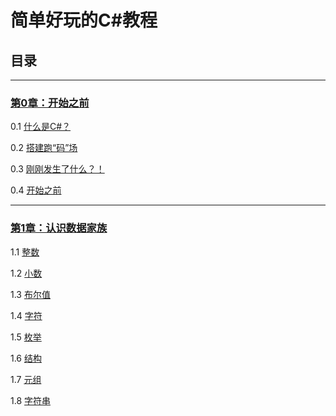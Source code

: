 # 简单好玩的C#教程

## 目录

---


### **[第0章：开始之前](/Chapter_0/Chp_0.md)**


0.1 [什么是C#？](/Chapter_0/Lesson0_1/L0_1.md)


0.2 [搭建跑“码”场](/Chapter_0/Lesson0_2/L0_2.md)


0.3 [刚刚发生了什么？！](/Chapter_0/Lesson0_3/L0_3.md)

0.4 [开始之前](/Chapter_0/Lesson0_4/L0_4.md)

---


### **[第1章：认识数据家族](/Chapter_1/Chp_1.md)**


1.1 [整数](/Chapter_1/Lesson1_1/L1_1.md)


1.2 [小数](/Chapter_1/Lesson1_2/L1_2.md)


1.3 [布尔值](/Chapter_1/Lesson1_3/L1_3.md)


1.4 [字符](/Chapter_1/Lesson1_4/L1_4.md)


1.5 [枚举](/Chapter_1/Lesson1_5/L1_5.md)


1.6 [结构](/Chapter_1/Lesson1_6/L1_6.md)


1.7 [元组](/Chapter_1/Lesson1_7/L1_7.md)


1.8 [字符串](/Chapter_1/Lesson1_8/L1_8.md)
